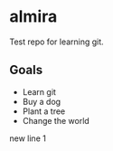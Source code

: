 # almira
Test repo for learning git.

## Goals
* Learn git
* Buy a dog
* Plant a tree
* Change the world

n e w   l i n e   1  
 